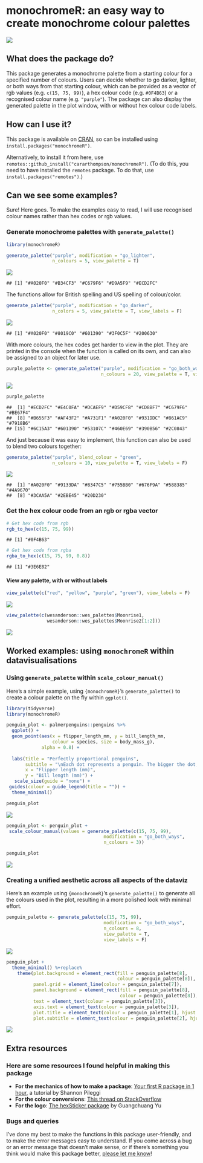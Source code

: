 monochromeR: an easy way to create monochrome colour palettes
================

![](inst/figures/logo-social.PNG)

## What does the package do?

This package generates a monochrome palette from a starting colour for a
specified number of colours. Users can decide whether to go darker,
lighter, or both ways from that starting colour, which can be provided
as a vector of rgb values (e.g. `c(15, 75, 99)`), a hex colour code
(e.g. `#0F4B63`) or a recognised colour name (e.g. `"purple"`). The
package can also display the generated palette in the plot window, with
or without hex colour code labels.

## How can I use it?

This package is available on [CRAN](https://cran.r-project.org/), so can
be installed using `install.packages("monochromeR")`.

Alternatively, to install it from here, use
`remotes::github_install("cararthompson/monochromeR")`. (To do this, you
need to have installed the `remotes` package. To do that, use
`install.packages("remotes")`.)

## Can we see some examples?

Sure! Here goes. To make the examples easy to read, I will use
recognised colour names rather than hex codes or rgb values.

### Generate monochrome palettes with `generate_palette()`

``` r
library(monochromeR)

generate_palette("purple", modification = "go_lighter", 
                 n_colours = 5, view_palette = T)
```

![](README_files/figure-gfm/unnamed-chunk-1-1.png)<!-- -->

    ## [1] "#A020F0" "#B34CF3" "#C679F6" "#D9A5F9" "#ECD2FC"

The functions allow for British spelling and US spelling of
colour/color.

``` r
generate_palette("purple", modification = "go_darker", 
                 n_colors = 5, view_palette = T, view_labels = F)
```

![](README_files/figure-gfm/unnamed-chunk-2-1.png)<!-- -->

    ## [1] "#A020F0" "#8019C0" "#601390" "#3F0C5F" "#200630"

With more colours, the hex codes get harder to view in the plot. They
are printed in the console when the function is called on its own, and
can also be assigned to an object for later use.

``` r
purple_palette <- generate_palette("purple", modification = "go_both_ways", 
                                   n_colours = 20, view_palette = T, view_labels = F)
```

![](README_files/figure-gfm/unnamed-chunk-3-1.png)<!-- -->

``` r
purple_palette
```

    ##  [1] "#ECD2FC" "#E4C0FA" "#DCAEF9" "#D59CF8" "#CD8BF7" "#C679F6" "#BE67F4"
    ##  [8] "#B655F3" "#AF43F2" "#A731F1" "#A020F0" "#931DDC" "#861AC9" "#7918B6"
    ## [15] "#6C15A3" "#601390" "#53107C" "#460E69" "#390B56" "#2C0843"

And just because it was easy to implement, this function can also be
used to blend two colours together:

``` r
generate_palette("purple", blend_colour = "green", 
                 n_colours = 10, view_palette = T, view_labels = F)
```

![](README_files/figure-gfm/unnamed-chunk-4-1.png)<!-- -->

    ##  [1] "#A020F0" "#9133DA" "#8347C5" "#755BB0" "#676F9A" "#588385" "#4A9670"
    ##  [8] "#3CAA5A" "#2EBE45" "#20D230"

### Get the hex colour code from an rgb or rgba vector

``` r
# Get hex code from rgb
rgb_to_hex(c(15, 75, 99))
```

    ## [1] "#0F4B63"

``` r
# Get hex code from rgba
rgba_to_hex(c(15, 75, 99, 0.8))
```

    ## [1] "#3E6E82"

#### View any palette, with or without labels

``` r
view_palette(c("red", "yellow", "purple", "green"), view_labels = F)
```

![](README_files/figure-gfm/unnamed-chunk-6-1.png)<!-- -->

``` r
view_palette(c(wesanderson::wes_palettes$Moonrise1,
               wesanderson::wes_palettes$Moonrise2[1:2]))
```

![](README_files/figure-gfm/unnamed-chunk-6-2.png)<!-- -->

## Worked examples: using `monochromeR` within datavisualisations

### Using `generate_palette` within `scale_colour_manual()`

Here’s a simple example, using `{monochromeR}`’s `generate_palette()` to
create a colour palette on the fly within `ggplot()`.

``` r
library(tidyverse)
library(monochromeR)

penguin_plot <- palmerpenguins::penguins %>%
  ggplot() +
  geom_point(aes(x = flipper_length_mm, y = bill_length_mm, 
                 colour = species, size = body_mass_g),
             alpha = 0.8) +
 
  labs(title = "Perfectly proportional penguins", 
       subtitle = "\nEach dot represents a penguin. The bigger the dot, the heavier the penguin. \nLook at them go!",
       x = "Flipper length (mm)",
       y = "Bill length (mm)") +
   scale_size(guide = "none") +
 guides(colour = guide_legend(title = "")) +
  theme_minimal() 

penguin_plot
```

![](README_files/figure-gfm/unnamed-chunk-7-1.png)<!-- -->

``` r
penguin_plot <- penguin_plot +
 scale_colour_manual(values = generate_palette(c(15, 75, 99), 
                                    modification = "go_both_ways", 
                                    n_colours = 3))

penguin_plot
```

![](README_files/figure-gfm/unnamed-chunk-7-2.png)<!-- -->

### Creating a unified aesthetic across all aspects of the dataviz

Here’s an example using `{monochromeR}`’s `generate_palette()` to
generate all the colours used in the plot, resulting in a more polished
look with minimal effort.

``` r
penguin_palette <- generate_palette(c(15, 75, 99), 
                                    modification = "go_both_ways", 
                                    n_colours = 8,
                                    view_palette = T,
                                    view_labels = F)
```

![](README_files/figure-gfm/unnamed-chunk-8-1.png)<!-- -->

``` r
penguin_plot +
  theme_minimal() %+replace%
    theme(plot.background = element_rect(fill = penguin_palette[8], 
                                         colour = penguin_palette[8]),
          panel.grid = element_line(colour = penguin_palette[7]),
          panel.background = element_rect(fill = penguin_palette[8], 
                                          colour = penguin_palette[8]),
          text = element_text(colour = penguin_palette[3]),
          axis.text = element_text(colour = penguin_palette[3]),
          plot.title = element_text(colour = penguin_palette[1], hjust = 0, size = 16),
          plot.subtitle = element_text(colour = penguin_palette[2], hjust = 0))
```

![](README_files/figure-gfm/unnamed-chunk-8-2.png)<!-- -->

## Extra resources

### Here are some resources I found helpful in making this package

-   **For the mechanics of how to make a package**: [Your first R
    package in 1
    hour](https://www.pipinghotdata.com/posts/2020-10-25-your-first-r-package-in-1-hour/),
    a tutorial by Shannon Pileggi
-   **For the colour conversions**: [This thread on
    StackOverflow](https://stackoverflow.com/questions/60977641/r-function-for-rgba-to-hex-colour-conversion)
-   **For the logo**: [The hexSticker
    package](https://github.com/GuangchuangYu/hexSticker) by Guangchuang
    Yu

### Bugs and queries

I’ve done my best to make the functions in this package user-friendly,
and to make the error messages easy to understand. If you come across a
bug or an error message that doesn’t make sense, or if there’s something
you think would make this package better, [please let me
know](https://github.com/cararthompson/monochromeR/issues)!
